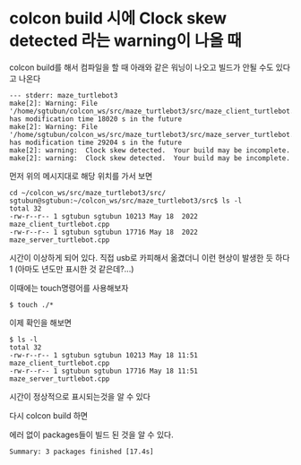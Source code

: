 # colcon build 시에 Clock skew detected 라는 warning이 나올 때

colcon build를 해서 컴파일을 할 때 아래와 같은 워닝이 나오고 빌드가 안될 수도 있다고 나온다
```
--- stderr: maze_turtlebot3                                
make[2]: Warning: File '/home/sgtubun/colcon_ws/src/maze_turtlebot3/src/maze_client_turtlebot.cpp' has modification time 18020 s in the future
make[2]: Warning: File '/home/sgtubun/colcon_ws/src/maze_turtlebot3/src/maze_server_turtlebot.cpp' has modification time 29204 s in the future
make[2]: warning:  Clock skew detected.  Your build may be incomplete.
make[2]: warning:  Clock skew detected.  Your build may be incomplete.
```

먼저 위의 메시지대로 해당 위치를 가서 보면
```
cd ~/colcon_ws/src/maze_turtlebot3/src/
sgtubun@sgtubun:~/colcon_ws/src/maze_turtlebot3/src$ ls -l
total 32
-rw-r--r-- 1 sgtubun sgtubun 10213 May 18  2022 maze_client_turtlebot.cpp
-rw-r--r-- 1 sgtubun sgtubun 17716 May 18  2022 maze_server_turtlebot.cpp
```
시간이 이상하게 되어 있다. 직접 usb로 카피해서 옮겼더니 이런 현상이 발생한 듯 하다1
(아마도 년도만 표시한 것 같은데?...)

이때에는 touch명령어를 사용해보자
```
$ touch ./*
```

이제 확인을 해보면 
```
$ ls -l
total 32
-rw-r--r-- 1 sgtubun sgtubun 10213 May 18 11:51 maze_client_turtlebot.cpp
-rw-r--r-- 1 sgtubun sgtubun 17716 May 18 11:51 maze_server_turtlebot.cpp
```

시간이 정상적으로 표시되는것을 알 수 있다

다시 colcon build 하면

에러 없이 packages들이 빌드 된 것을 알 수 있다.
```
Summary: 3 packages finished [17.4s]
```